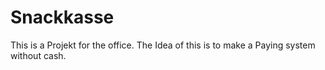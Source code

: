 # Snackkasse
This is a Projekt for the office.
The Idea of this is to make a Paying system without cash.